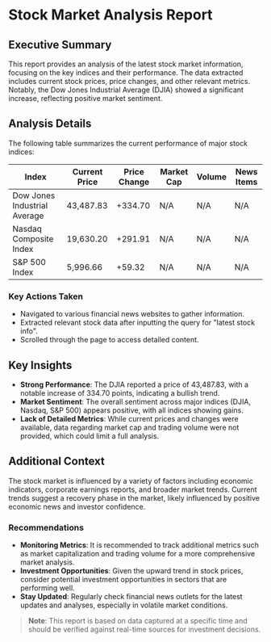 # Stock Market Analysis Report

## Executive Summary
This report provides an analysis of the latest stock market information, focusing on the key indices and their performance. The data extracted includes current stock prices, price changes, and other relevant metrics. Notably, the Dow Jones Industrial Average (DJIA) showed a significant increase, reflecting positive market sentiment.

## Analysis Details
The following table summarizes the current performance of major stock indices:

| Index                       | Current Price | Price Change | Market Cap | Volume | News Items |
|-----------------------------|---------------|--------------|------------|--------|------------|
| Dow Jones Industrial Average | 43,487.83     | +334.70      | N/A        | N/A    | N/A        |
| Nasdaq Composite Index      | 19,630.20     | +291.91      | N/A        | N/A    | N/A        |
| S&P 500 Index               | 5,996.66      | +59.32       | N/A        | N/A    | N/A        |

### Key Actions Taken
- Navigated to various financial news websites to gather information.
- Extracted relevant stock data after inputting the query for "latest stock info".
- Scrolled through the page to access detailed content.
  
## Key Insights
- **Strong Performance**: The DJIA reported a price of 43,487.83, with a notable increase of 334.70 points, indicating a bullish trend.
- **Market Sentiment**: The overall sentiment across major indices (DJIA, Nasdaq, S&P 500) appears positive, with all indices showing gains.
- **Lack of Detailed Metrics**: While current prices and changes were available, data regarding market cap and trading volume were not provided, which could limit a full analysis.

## Additional Context
The stock market is influenced by a variety of factors including economic indicators, corporate earnings reports, and broader market trends. Current trends suggest a recovery phase in the market, likely influenced by positive economic news and investor confidence.

### Recommendations
- **Monitoring Metrics**: It is recommended to track additional metrics such as market capitalization and trading volume for a more comprehensive market analysis.
- **Investment Opportunities**: Given the upward trend in stock prices, consider potential investment opportunities in sectors that are performing well.
- **Stay Updated**: Regularly check financial news outlets for the latest updates and analyses, especially in volatile market conditions.

> **Note**: This report is based on data captured at a specific time and should be verified against real-time sources for investment decisions.